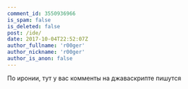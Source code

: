 ```yaml
---
comment_id: 3550936966
is_spam: false
is_deleted: false
post: /ide/
date: 2017-10-04T22:52:07Z
author_fullname: 'r00ger'
author_nickname: 'r00ger'
author_is_anon: false
---
```


<p>По иронии, тут у вас комменты на джаваскрипте пишутся</p>
